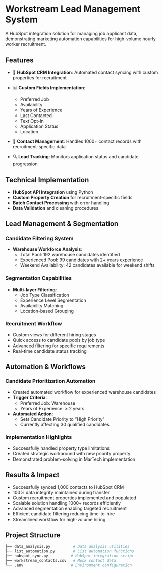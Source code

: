 # Workstream Lead Management System

A HubSpot integration solution for managing job applicant data, demonstrating marketing automation capabilities for high-volume hourly worker recruitment.

## Features

- 🔄 **HubSpot CRM Integration**: Automated contact syncing with custom properties for recruitment

- 📊 **Custom Fields Implementation**:
  - Preferred Job
  - Availability
  - Years of Experience
  - Last Contacted
  - Text Opt-In
  - Application Status
  - Location

- 📱 **Contact Management**: Handles 1000+ contact records with recruitment-specific data

- 🔍 **Lead Tracking**: Monitors application status and candidate progression

## Technical Implementation

- **HubSpot API Integration** using Python
- **Custom Property Creation** for recruitment-specific fields
- **Batch Contact Processing** with error handling
- **Data Validation** and cleaning procedures

## Lead Management & Segmentation

### Candidate Filtering System
- **Warehouse Workforce Analysis**:
  - Total Pool: 192 warehouse candidates identified
  - Experienced Pool: 99 candidates with 2+ years experience
  - Weekend Availability: 42 candidates available for weekend shifts

### Segmentation Capabilities
- **Multi-layer Filtering**:
  - Job Type Classification
  - Experience Level Segmentation
  - Availability Matching
  - Location-based Grouping

### Recruitment Workflow
- Custom views for different hiring stages
- Quick access to candidate pools by job type
- Advanced filtering for specific requirements
- Real-time candidate status tracking

## Automation & Workflows

### Candidate Prioritization Automation
- Created automated workflow for experienced warehouse candidates
- **Trigger Criteria**:
  - Preferred Job: Warehouse
  - Years of Experience: ≥ 2 years
- **Automated Action**:
  - Sets Candidate Priority to "High Priority"
  - Currently affecting 30 qualified candidates

### Implementation Highlights
- Successfully handled property type limitations
- Created strategic workaround with new priority property
- Demonstrated problem-solving in MarTech implementation

## Results & Impact

- Successfully synced 1,000 contacts to HubSpot CRM
- 100% data integrity maintained during transfer
- Custom recruitment properties implemented and populated
- Scalable solution handling 1000+ records efficiently
- Advanced segmentation enabling targeted recruitment
- Efficient candidate filtering reducing time-to-hire
- Streamlined workflow for high-volume hiring

## Project Structure

```bash
├── data_analysis.py          # Data analysis utilities
├── list_automation.py        # List automation functions
├── hubspot_sync.py          # HubSpot integration script
├── workstream_contacts.csv   # Mock contact data
└── .env                     # Environment configuration